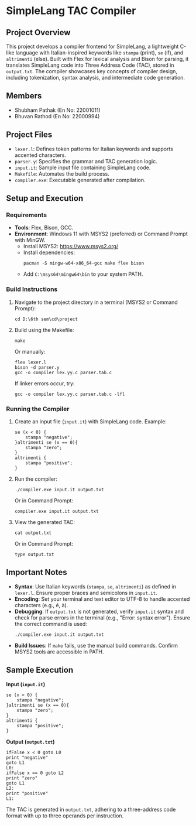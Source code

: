 SimpleLang TAC Compiler
======================

Project Overview
---------------
This project develops a compiler frontend for SimpleLang, a lightweight C-like language with Italian-inspired keywords like `stampa` (print), `se` (if), and `altrimenti` (else). Built with Flex for lexical analysis and Bison for parsing, it translates SimpleLang code into Three Address Code (TAC), stored in `output.txt`. The compiler showcases key concepts of compiler design, including tokenization, syntax analysis, and intermediate code generation.

Members
-------
- Shubham Pathak (En No: 22001011)
- Bhuvan Rathod (En No: 22000994)

Project Files
-------------
- `lexer.l`: Defines token patterns for Italian keywords and supports accented characters.
- `parser.y`: Specifies the grammar and TAC generation logic.
- `input.it`: Sample input file containing SimpleLang code.
- `Makefile`: Automates the build process.
- `compiler.exe`: Executable generated after compilation.

Setup and Execution
-------------------
### Requirements
- **Tools**: Flex, Bison, GCC.
- **Environment**: Windows 11 with MSYS2 (preferred) or Command Prompt with MinGW.
  - Install MSYS2: https://www.msys2.org/
  - Install dependencies:
    ```
    pacman -S mingw-w64-x86_64-gcc make flex bison
    ```
  - Add `C:\msys64\mingw64\bin` to your system PATH.

### Build Instructions
1. Navigate to the project directory in a terminal (MSYS2 or Command Prompt):
   ```
   cd D:\6th sem\cd\project
   ```
2. Build using the Makefile:
   ```
   make
   ```
   Or manually:
   ```
   flex lexer.l
   bison -d parser.y
   gcc -o compiler lex.yy.c parser.tab.c
   ```
   If linker errors occur, try:
   ```
   gcc -o compiler lex.yy.c parser.tab.c -lfl
   ```

### Running the Compiler
1. Create an input file (`input.it`) with SimpleLang code. Example:
   ```
   se (x < 0) {
       stampa "negative";
   }altrimenti se (x == 0){
       stampa "zero";
   }
   altrimenti {
       stampa "positive";
   }
   ```
2. Run the compiler:
   ```
   ./compiler.exe input.it output.txt
   ```
   Or in Command Prompt:
   ```
   compiler.exe input.it output.txt
   ```
3. View the generated TAC:
   ```
   cat output.txt
   ```
   Or in Command Prompt:
   ```
   type output.txt
   ```

Important Notes
---------------
- **Syntax**: Use Italian keywords (`stampa`, `se`, `altrimenti`) as defined in `lexer.l`. Ensure proper braces and semicolons in `input.it`.
- **Encoding**: Set your terminal and text editor to UTF-8 to handle accented characters (e.g., é, à).
- **Debugging**: If `output.txt` is not generated, verify `input.it` syntax and check for parse errors in the terminal (e.g., "Error: syntax error"). Ensure the correct command is used:
  ```
  ./compiler.exe input.it output.txt
  ```
- **Build Issues**: If `make` fails, use the manual build commands. Confirm MSYS2 tools are accessible in PATH.

Sample Execution
----------------
**Input (`input.it`)**
```
se (x < 0) {
    stampa "negative";
}altrimenti se (x == 0){
    stampa "zero";
}
altrimenti {
    stampa "positive";
}
```

**Output (`output.txt`)**
```
ifFalse x < 0 goto L0
print "negative"
goto L1
L0:
ifFalse x == 0 goto L2
print "zero"
goto L1
L2:
print "positive"
L1:
```

The TAC is generated in `output.txt`, adhering to a three-address code format with up to three operands per instruction.
